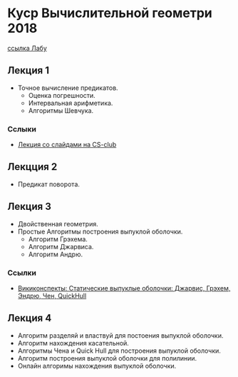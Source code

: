 # Куср Вычислительной геометри 2018

[ссылка Лабу](https://contest.yandex.ru/contest/9461/problems/)


## Лекция 1

- Точное вычисление предикатов.
  - Оценка погрешности.
  - Интервальная арифметика.
  - Алгоритмы Шевчука.

### Сслыки

- [Лекция со слайдами на CS-club](https://compsciclub.ru/en/courses/csseminar/2011-autumn/classes/2404/)

## Лекцция 2

- Предикат поворота.

## Лекция 3

- Двойственная геометрия.
- Простые Алгоритмы построения выпуклой оболочки.
  - Алгоритм Грэхема.
  - Алгоритм Джарвиса.
  - Алгоритм Андрю.

### Ссылки

- [Викиконспекты:  Статические выпуклые оболочки: Джарвис, Грэхем, Эндрю, Чен, QuickHull](http://neerc.ifmo.ru/wiki/index.php?title=%D0%A1%D1%82%D0%B0%D1%82%D0%B8%D1%87%D0%B5%D1%81%D0%BA%D0%B8%D0%B5_%D0%B2%D1%8B%D0%BF%D1%83%D0%BA%D0%BB%D1%8B%D0%B5_%D0%BE%D0%B1%D0%BE%D0%BB%D0%BE%D1%87%D0%BA%D0%B8:_%D0%94%D0%B6%D0%B0%D1%80%D0%B2%D0%B8%D1%81,_%D0%93%D1%80%D1%8D%D1%85%D0%B5%D0%BC,_%D0%AD%D0%BD%D0%B4%D1%80%D1%8E,_%D0%A7%D0%B5%D0%BD,_QuickHull)

## Лекция 4

- Алгоритм разделяй и властвуй для постоения выпуклой оболочки.
- Алгоритм нахождения касательной.
- Алгоритмы Чена и Quick Hull для построения выпуклой оболочки.
- Алгоритм построения выпуклой оболочки для полилинии.
- Онлайн алгоримы нахождения выпуклой оболочки.
